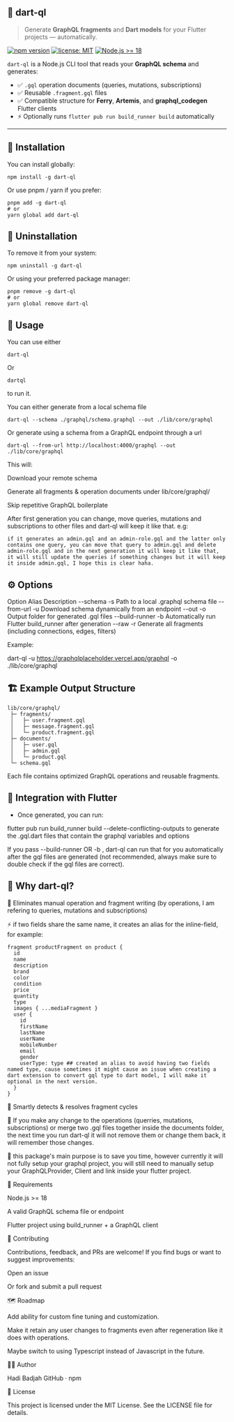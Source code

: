 <br>

##   🎯 dart-ql

> Generate **GraphQL fragments** and **Dart models** for your Flutter projects — automatically.

[![npm version](https://img.shields.io/npm/v/dart-ql.svg?color=blue)](https://www.npmjs.com/package/dart-ql)
[![license: MIT](https://img.shields.io/badge/license-MIT-green.svg)](https://opensource.org/licenses/MIT)
[![Node.js >= 18](https://img.shields.io/badge/node-%3E%3D18-blue.svg)](https://nodejs.org)

`dart-ql` is a Node.js CLI tool that reads your **GraphQL schema** and generates:
- ✅ `.gql` operation documents (queries, mutations, subscriptions)
- ✅ Reusable `.fragment.gql` files
- ✅ Compatible structure for **Ferry**, **Artemis**, and **graphql_codegen** Flutter clients  
- ⚡ Optionally runs `flutter pub run build_runner build` automatically

---

##   🚀 Installation

You can install globally:

```
npm install -g dart-ql
```

Or use pnpm / yarn if you prefer:

```
pnpm add -g dart-ql
# or
yarn global add dart-ql
```

## 🧹 Uninstallation

To remove it from your system:
```
npm uninstall -g dart-ql
```

Or using your preferred package manager:
```
pnpm remove -g dart-ql
# or
yarn global remove dart-ql
```

##   🧰 Usage

You can use either
```
dart-ql
```
Or 
```
dartql
```

to run it.


You can either generate from a local schema file
```
dart-ql --schema ./graphql/schema.graphql --out ./lib/core/graphql
```

Or generate using a schema from a GraphQL endpoint through a url
```
dart-ql --from-url http://localhost:4000/graphql --out ./lib/core/graphql
```

This will:

Download your remote schema

Generate all fragments & operation documents under lib/core/graphql/

Skip repetitive GraphQL boilerplate

After first generation you can change, move queries, mutations and subscriptions to  other files and dart-ql will keep it like that. e.g:
```
if it generates an admin.gql and an admin-role.gql and the latter only contains one query, you can move that query to admin.gql and delete admin-role.gql and in the next generation it will keep it like that, it will still update the queries if something changes but it will keep it inside admin.gql, I hope this is clear haha.
```

## ⚙️ Options
Option	Alias	Description
--schema <path>	-s	Path to a local .graphql schema file
--from-url <url>	-u	Download schema dynamically from an endpoint
--out <path>	-o	Output folder for generated .gql files
--build-runner	-b	Automatically run Flutter build_runner after generation
--raw	-r	Generate all fragments (including connections, edges, filters)

Example:

dart-ql -u https://graphqlplaceholder.vercel.app/graphql -o ./lib/core/graphql 

##   🏗️ Example Output Structure
```
lib/core/graphql/
 ├─ fragments/
 │   ├─ user.fragment.gql
 │   ├─ message.fragment.gql
 │   └─ product.fragment.gql
 ├─ documents/
 │   ├─ user.gql
 │   ├─ admin.gql
 │   └─ product.gql
 └─ schema.gql
```

Each file contains optimized GraphQL operations and reusable fragments.

## 🔄 Integration with Flutter

- Once generated, you can run:

flutter pub run build_runner build --delete-conflicting-outputs to generate the .gql.dart files that contain the graphql variables and options




If you pass --build-runner OR -b , dart-ql can run that for you automatically after the gql files are generated (not recommended, always make sure to double check if the gql files are correct).

##   🧩 Why dart-ql?

🧩 Eliminates manual operation and fragment writing (by operations, I am refering to queries, mutations and subscriptions) 

⚡ if two fields share the same name, it creates an alias for the inline-field, for example:
```
fragment productFragment on product {
  id
  name
  description
  brand
  color
  condition
  price
  quantity
  type
  images { ...mediaFragment }
  user {
    id
    firstName
    lastName
    userName
    mobileNumber
    email
    gender
    userType: type ## created an alias to avoid having two fields named type, cause sometimes it might cause an issue when creating a dart extension to convert gql type to dart model, I will make it optional in the next version.
  }
}
```

🧠 Smartly detects & resolves fragment cycles

🧱 If you make any change to the operations  (querries, mutations, subscriptions) or merge two .gql files together inside the documents folder, the next time you run dart-ql it will not remove them or change them back, it will remember those changes.

🚨 this package's main purpose is to save you time, however currently it will not fully setup your graphql project, you will still need to manually setup your GraphQLProvider, Client and link inside your flutter project.

🧪 Requirements

Node.js >= 18

A valid GraphQL schema file or endpoint

Flutter project using build_runner + a GraphQL client


🤝 Contributing

Contributions, feedback, and PRs are welcome!
If you find bugs or want to suggest improvements:

Open an issue

Or fork and submit a pull request

🗺️ Roadmap

 Add ability for custom fine tuning and customization.

 Make it retain any user changes to fragments even after regeneration like it does with operations.

 Maybe switch to using Typescript instead of Javascript in the future.


🧑‍💻 Author

Hadi Badjah
GitHub
 · npm

🪪 License

This project is licensed under the MIT License.
See the LICENSE
 file for details.
